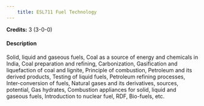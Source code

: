 ```yaml
---
    title: ESL711 Fuel Technology
---
```

**Credits:** 3 (3-0-0)



#### Description 
Solid, liquid and gaseous fuels, Coal as a source of energy and chemicals in India, Coal preparation and refining, Carbonization, Gasification and liquefaction of coal and lignite, Principle of combustion, Petroleum and its derived products, Testing of liquid fuels, Petroleum refining processes, Inter-conversion of fuels, Natural gases and its derivatives, sources, potential, Gas hydrates, Combustion appliances for solid, liquid and gaseous fuels, Introduction to nuclear fuel, RDF, Bio-fuels, etc.